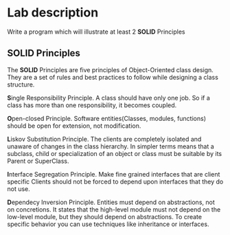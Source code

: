 # Lab description

Write a program which will illustrate at least 2 **SOLID** Principles

## SOLID Principles

The **SOLID** Principles are five principles of Object-Oriented class design. They are a set of rules and best practices to follow while designing a class structure.

**S**ingle Responsibility Principle. A class should have only one job. So if a class has more than one responsibility, it becomes coupled.

**O**pen-closed Principle. Software entities(Classes, modules, functions) should be open for extension, not modification.

**L**iskov Substitution Principle. The clients are completely isolated and unaware of changes in the class hierarchy. In simpler terms means that a subclass, child or specialization of an object or class must be suitable by its Parent or SuperClass.

**I**nterface Segregation Principle. Make fine grained interfaces that are client specific Clients should not be forced to depend upon interfaces that they do not use.

**D**ependecy Inversion Principle. Entities must depend on abstractions, not on concretions. It states that the high-level module must not depend on the low-level module, but they should depend on abstractions. To create specific behavior you can use techniques like inheritance or interfaces.

